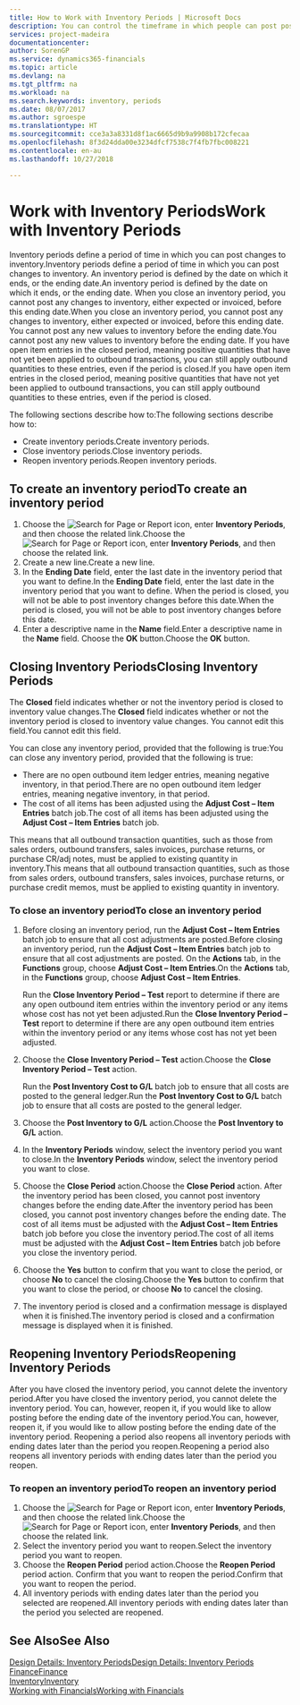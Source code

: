 ```yaml
---
title: How to Work with Inventory Periods | Microsoft Docs
description: You can control the timeframe in which people can post post changes to inventory by defining inventory periods.
services: project-madeira
documentationcenter: 
author: SorenGP
ms.service: dynamics365-financials
ms.topic: article
ms.devlang: na
ms.tgt_pltfrm: na
ms.workload: na
ms.search.keywords: inventory, periods
ms.date: 08/07/2017
ms.author: sgroespe
ms.translationtype: HT
ms.sourcegitcommit: cce3a3a8331d8f1ac6665d9b9a9908b172cfecaa
ms.openlocfilehash: 8f3d24dda00e3234dfcf7538c7f4fb7fbc008221
ms.contentlocale: en-au
ms.lasthandoff: 10/27/2018

---
```

# <a name="work-with-inventory-periods"></a><span data-ttu-id="a4a0d-103">Work with Inventory Periods</span><span class="sxs-lookup"><span data-stu-id="a4a0d-103">Work with Inventory Periods</span></span>
<span data-ttu-id="a4a0d-104">Inventory periods define a period of time in which you can post changes to inventory.</span><span class="sxs-lookup"><span data-stu-id="a4a0d-104">Inventory periods define a period of time in which you can post changes to inventory.</span></span> <span data-ttu-id="a4a0d-105">An inventory period is defined by the date on which it ends, or the ending date.</span><span class="sxs-lookup"><span data-stu-id="a4a0d-105">An inventory period is defined by the date on which it ends, or the ending date.</span></span> <span data-ttu-id="a4a0d-106">When you close an inventory period, you cannot post any changes to inventory, either expected or invoiced, before this ending date.</span><span class="sxs-lookup"><span data-stu-id="a4a0d-106">When you close an inventory period, you cannot post any changes to inventory, either expected or invoiced, before this ending date.</span></span> <span data-ttu-id="a4a0d-107">You cannot post any new values to inventory before the ending date.</span><span class="sxs-lookup"><span data-stu-id="a4a0d-107">You cannot post any new values to inventory before the ending date.</span></span> <span data-ttu-id="a4a0d-108">If you have open item entries in the closed period, meaning positive quantities that have not yet been applied to outbound transactions, you can still apply outbound quantities to these entries, even if the period is closed.</span><span class="sxs-lookup"><span data-stu-id="a4a0d-108">If you have open item entries in the closed period, meaning positive quantities that have not yet been applied to outbound transactions, you can still apply outbound quantities to these entries, even if the period is closed.</span></span>  

<span data-ttu-id="a4a0d-109">The following sections describe how to:</span><span class="sxs-lookup"><span data-stu-id="a4a0d-109">The following sections describe how to:</span></span>  

* <span data-ttu-id="a4a0d-110">Create inventory periods.</span><span class="sxs-lookup"><span data-stu-id="a4a0d-110">Create inventory periods.</span></span>  
* <span data-ttu-id="a4a0d-111">Close inventory periods.</span><span class="sxs-lookup"><span data-stu-id="a4a0d-111">Close inventory periods.</span></span>  
* <span data-ttu-id="a4a0d-112">Reopen inventory periods.</span><span class="sxs-lookup"><span data-stu-id="a4a0d-112">Reopen inventory periods.</span></span>  

## <a name="to-create-an-inventory-period"></a><span data-ttu-id="a4a0d-113">To create an inventory period</span><span class="sxs-lookup"><span data-stu-id="a4a0d-113">To create an inventory period</span></span>  
1. <span data-ttu-id="a4a0d-114">Choose the ![Search for Page or Report](media/ui-search/search_small.png "Search for Page or Report icon") icon, enter **Inventory Periods**, and then choose the related link.</span><span class="sxs-lookup"><span data-stu-id="a4a0d-114">Choose the ![Search for Page or Report](media/ui-search/search_small.png "Search for Page or Report icon") icon, enter **Inventory Periods**, and then choose the related link.</span></span>  
2. <span data-ttu-id="a4a0d-115">Create a new line.</span><span class="sxs-lookup"><span data-stu-id="a4a0d-115">Create a new line.</span></span>  
3. <span data-ttu-id="a4a0d-116">In the **Ending Date** field, enter the last date in the inventory period that you want to define.</span><span class="sxs-lookup"><span data-stu-id="a4a0d-116">In the **Ending Date** field, enter the last date in the inventory period that you want to define.</span></span> <span data-ttu-id="a4a0d-117">When the period is closed, you will not be able to post inventory changes before this date.</span><span class="sxs-lookup"><span data-stu-id="a4a0d-117">When the period is closed, you will not be able to post inventory changes before this date.</span></span>  
4. <span data-ttu-id="a4a0d-118">Enter a descriptive name in the **Name** field.</span><span class="sxs-lookup"><span data-stu-id="a4a0d-118">Enter a descriptive name in the **Name** field.</span></span> <span data-ttu-id="a4a0d-119">Choose the **OK** button.</span><span class="sxs-lookup"><span data-stu-id="a4a0d-119">Choose the **OK** button.</span></span>  

## <a name="closing-inventory-periods"></a><span data-ttu-id="a4a0d-120">Closing Inventory Periods</span><span class="sxs-lookup"><span data-stu-id="a4a0d-120">Closing Inventory Periods</span></span>  
<span data-ttu-id="a4a0d-121">The **Closed** field indicates whether or not the inventory period is closed to inventory value changes.</span><span class="sxs-lookup"><span data-stu-id="a4a0d-121">The **Closed** field indicates whether or not the inventory period is closed to inventory value changes.</span></span> <span data-ttu-id="a4a0d-122">You cannot edit this field.</span><span class="sxs-lookup"><span data-stu-id="a4a0d-122">You cannot edit this field.</span></span>  

<span data-ttu-id="a4a0d-123">You can close any inventory period, provided that the following is true:</span><span class="sxs-lookup"><span data-stu-id="a4a0d-123">You can close any inventory period, provided that the following is true:</span></span>  

* <span data-ttu-id="a4a0d-124">There are no open outbound item ledger entries, meaning negative inventory, in that period.</span><span class="sxs-lookup"><span data-stu-id="a4a0d-124">There are no open outbound item ledger entries, meaning negative inventory, in that period.</span></span>  
* <span data-ttu-id="a4a0d-125">The cost of all items has been adjusted using the **Adjust Cost – Item Entries** batch job.</span><span class="sxs-lookup"><span data-stu-id="a4a0d-125">The cost of all items has been adjusted using the **Adjust Cost – Item Entries** batch job.</span></span>  

<span data-ttu-id="a4a0d-126">This means that all outbound transaction quantities, such as those from sales orders, outbound transfers, sales invoices, purchase returns, or purchase CR/adj notes, must be applied to existing quantity in inventory.</span><span class="sxs-lookup"><span data-stu-id="a4a0d-126">This means that all outbound transaction quantities, such as those from sales orders, outbound transfers, sales invoices, purchase returns, or purchase credit memos, must be applied to existing quantity in inventory.</span></span>  

### <a name="to-close-an-inventory-period"></a><span data-ttu-id="a4a0d-127">To close an inventory period</span><span class="sxs-lookup"><span data-stu-id="a4a0d-127">To close an inventory period</span></span>  
1. <span data-ttu-id="a4a0d-128">Before closing an inventory period, run the **Adjust Cost – Item Entries** batch job to ensure that all cost adjustments are posted.</span><span class="sxs-lookup"><span data-stu-id="a4a0d-128">Before closing an inventory period, run the **Adjust Cost – Item Entries** batch job to ensure that all cost adjustments are posted.</span></span> <span data-ttu-id="a4a0d-129">On the **Actions** tab, in the **Functions** group, choose **Adjust Cost – Item Entries**.</span><span class="sxs-lookup"><span data-stu-id="a4a0d-129">On the **Actions** tab, in the **Functions** group, choose **Adjust Cost – Item Entries**.</span></span>  

     <span data-ttu-id="a4a0d-130">Run the **Close Inventory Period – Test** report to determine if there are any open outbound item entries within the inventory period or any items whose cost has not yet been adjusted.</span><span class="sxs-lookup"><span data-stu-id="a4a0d-130">Run the **Close Inventory Period – Test** report to determine if there are any open outbound item entries within the inventory period or any items whose cost has not yet been adjusted.</span></span>  
2. <span data-ttu-id="a4a0d-131">Choose the **Close Inventory Period – Test** action.</span><span class="sxs-lookup"><span data-stu-id="a4a0d-131">Choose the **Close Inventory Period – Test** action.</span></span>  

     <span data-ttu-id="a4a0d-132">Run the **Post Inventory Cost to G/L** batch job to ensure that all costs are posted to the general ledger.</span><span class="sxs-lookup"><span data-stu-id="a4a0d-132">Run the **Post Inventory Cost to G/L** batch job to ensure that all costs are posted to the general ledger.</span></span>  
3. <span data-ttu-id="a4a0d-133">Choose the **Post Inventory to G/L** action.</span><span class="sxs-lookup"><span data-stu-id="a4a0d-133">Choose the **Post Inventory to G/L** action.</span></span>  
4. <span data-ttu-id="a4a0d-134">In the **Inventory Periods** window, select the inventory period you want to close.</span><span class="sxs-lookup"><span data-stu-id="a4a0d-134">In the **Inventory Periods** window, select the inventory period you want to close.</span></span>  
5. <span data-ttu-id="a4a0d-135">Choose the **Close Period** action.</span><span class="sxs-lookup"><span data-stu-id="a4a0d-135">Choose the **Close Period** action.</span></span> <span data-ttu-id="a4a0d-136">After the inventory period has been closed, you cannot post inventory changes before the ending date.</span><span class="sxs-lookup"><span data-stu-id="a4a0d-136">After the inventory period has been closed, you cannot post inventory changes before the ending date.</span></span> <span data-ttu-id="a4a0d-137">The cost of all items must be adjusted with the **Adjust Cost – Item Entries** batch job before you close the inventory period.</span><span class="sxs-lookup"><span data-stu-id="a4a0d-137">The cost of all items must be adjusted with the **Adjust Cost – Item Entries** batch job before you close the inventory period.</span></span>  
6. <span data-ttu-id="a4a0d-138">Choose the **Yes** button to confirm that you want to close the period, or choose **No** to cancel the closing.</span><span class="sxs-lookup"><span data-stu-id="a4a0d-138">Choose the **Yes** button to confirm that you want to close the period, or choose **No** to cancel the closing.</span></span>  
7. <span data-ttu-id="a4a0d-139">The inventory period is closed and a confirmation message is displayed when it is finished.</span><span class="sxs-lookup"><span data-stu-id="a4a0d-139">The inventory period is closed and a confirmation message is displayed when it is finished.</span></span>  

## <a name="reopening-inventory-periods"></a><span data-ttu-id="a4a0d-140">Reopening Inventory Periods</span><span class="sxs-lookup"><span data-stu-id="a4a0d-140">Reopening Inventory Periods</span></span>  
<span data-ttu-id="a4a0d-141">After you have closed the inventory period, you cannot delete the inventory period.</span><span class="sxs-lookup"><span data-stu-id="a4a0d-141">After you have closed the inventory period, you cannot delete the inventory period.</span></span> <span data-ttu-id="a4a0d-142">You can, however, reopen it, if you would like to allow posting before the ending date of the inventory period.</span><span class="sxs-lookup"><span data-stu-id="a4a0d-142">You can, however, reopen it, if you would like to allow posting before the ending date of the inventory period.</span></span> <span data-ttu-id="a4a0d-143">Reopening a period also reopens all inventory periods with ending dates later than the period you reopen.</span><span class="sxs-lookup"><span data-stu-id="a4a0d-143">Reopening a period also reopens all inventory periods with ending dates later than the period you reopen.</span></span>  

### <a name="to-reopen-an-inventory-period"></a><span data-ttu-id="a4a0d-144">To reopen an inventory period</span><span class="sxs-lookup"><span data-stu-id="a4a0d-144">To reopen an inventory period</span></span>  
1. <span data-ttu-id="a4a0d-145">Choose the ![Search for Page or Report](media/ui-search/search_small.png "Search for Page or Report icon") icon, enter **Inventory Periods**, and then choose the related link.</span><span class="sxs-lookup"><span data-stu-id="a4a0d-145">Choose the ![Search for Page or Report](media/ui-search/search_small.png "Search for Page or Report icon") icon, enter **Inventory Periods**, and then choose the related link.</span></span>  
2. <span data-ttu-id="a4a0d-146">Select the inventory period you want to reopen.</span><span class="sxs-lookup"><span data-stu-id="a4a0d-146">Select the inventory period you want to reopen.</span></span>  
3. <span data-ttu-id="a4a0d-147">Choose the **Reopen Period** period action.</span><span class="sxs-lookup"><span data-stu-id="a4a0d-147">Choose the **Reopen Period** period action.</span></span> <span data-ttu-id="a4a0d-148">Confirm that you want to reopen the period.</span><span class="sxs-lookup"><span data-stu-id="a4a0d-148">Confirm that you want to reopen the period.</span></span>  
4. <span data-ttu-id="a4a0d-149">All inventory periods with ending dates later than the period you selected are reopened.</span><span class="sxs-lookup"><span data-stu-id="a4a0d-149">All inventory periods with ending dates later than the period you selected are reopened.</span></span>  

## <a name="see-also"></a><span data-ttu-id="a4a0d-150">See Also</span><span class="sxs-lookup"><span data-stu-id="a4a0d-150">See Also</span></span>  
[<span data-ttu-id="a4a0d-151">Design Details: Inventory Periods</span><span class="sxs-lookup"><span data-stu-id="a4a0d-151">Design Details: Inventory Periods</span></span>](design-details-inventory-periods.md)  
[<span data-ttu-id="a4a0d-152">Finance</span><span class="sxs-lookup"><span data-stu-id="a4a0d-152">Finance</span></span>](finance.md)  
[<span data-ttu-id="a4a0d-153">Inventory</span><span class="sxs-lookup"><span data-stu-id="a4a0d-153">Inventory</span></span>](inventory-manage-inventory.md)  
[<span data-ttu-id="a4a0d-154">Working with Financials</span><span class="sxs-lookup"><span data-stu-id="a4a0d-154">Working with Financials</span></span>](ui-work-product.md)

